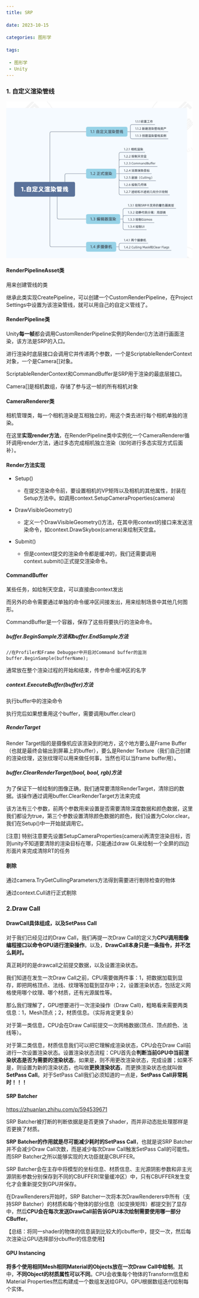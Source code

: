 ```yaml
---
title: SRP

date: 2023-10-15

categories: 图形学

tags:

 - 图形学
 - Unity
---
```


### 1. 自定义渲染管线

![image-20231014170229647](./assets/image-20231014170229647.png)

#### RenderPipelineAsset类

用来创建管线的类

继承此类实现CreatePipeline，可以创建一个CustomRenderPipeline，在Project Settings中设置为该渲染管线，就可以用自己的自定义管线了。

#### RenderPipeline类

Unity**每一帧**都会调用CustomRenderPipeline实例的Render()方法进行画面渲染，该方法是SRP的入口。

进行渲染时底层接口会调用它并传递两个参数，一个是ScriptableRenderContext对象，一个是Camera[]对象。

ScriptableRenderContext和CommandBuffer是SRP用于渲染的最底层接口。

Camera[]是相机数组，存储了参与这一帧的所有相机对象

#### CameraRenderer类

相机管理类，每一个相机渲染是互相独立的，用这个类去进行每个相机单独的渲染。

在这里**实现render方法**，在RenderPipeline类中实例化一个CameraRenderer循环调用render方法，通过多态完成相机独立渲染（如何进行多态实现方式后面补）。

#### Render方法实现

- Setup()
  - 在提交渲染命令前，要设置相机的VP矩阵以及相机的其他属性，封装在Setup方法中。如调用context.SetupCameraProperties(camera)
- DrawVisibleGeometry()
  - 定义一个DrawVisibleGeometry()方法，在其中用context的接口来发送渲染命令，如context.DrawSkybox(camera)来绘制天空盒。

- Submit()
  - 但是context提交的渲染命令都是缓冲的，我们还需要调用context.submit()正式提交渲染命令。

#### CommandBuffer

某些任务，如绘制天空盒，可以直接由context发出

而另外的命令需要通过单独的命令缓冲区间接发出，用来绘制场景中其他几何图形。

CommandBuffer是一个容器，保存了这些将要执行的渲染命令。

##### buffer.BeginSample方法和buffer.EndSample方法

```
//在Profiler和Frame Debugger中开启对Command buffer的监测
buffer.BeginSample(bufferName);
```

通常放在整个渲染过程的开始和结束，传参命令缓冲区的名字

##### context.ExecuteBuffer(buffer)方法

执行buffer中的渲染命令

执行完后如果想重用这个buffer，需要调用buffer.clear()

##### RenderTarget

Render Target指的是摄像机应该渲染到的地方，这个地方要么是Frame Buffer（也就是最终会输出到屏幕上的buffer），要么是Render Texture（我们自己创建的渲染纹理，这张纹理可以用来做任何事，当然也可以当frame buffer用）。

##### buffer.ClearRenderTarget(bool, bool, rgb)方法

为了保证下一帧绘制的图像正确，我们通常要清除RenderTarget，清除旧的数据。该操作通过调用buffer.ClearRenderTarget方法来完成

该方法有三个参数，前两个参数用来设置是否需要清除深度数据和颜色数据，这里我们都设为true，第三个参数设置清除颜色数据的颜色，我们设置为Color.clear。我们在Setup()中一开始就调用它。

[注意] 特别注意要先设置SetupCameraProperties(camera)再清空渲染目标，否则unity不知道要清除的渲染目标在哪，只能通过draw GL来绘制一个全屏的四边形面片来完成清除RT的任务

#### 剔除

通过camera.TryGetCullingParameters方法得到需要进行剔除检查的物体

通过context.Cull进行正式剔除

### 2.Draw Call

#### DrawCall具体组成，以及SetPass Call

对于我们已经见过的Draw Call，我们再提一次Draw Call的定义为**CPU调用图像编程接口以命令GPU进行渲染操作**。以及，**DrawCall本身只是一条指令，并不怎么耗时。**

真正耗时的是drawcall之前提交数据，以及设置渲染状态。

我们知道在发生一次Draw Call之前，CPU需要做两件事：1，把数据加载到显存，即把网格顶点、法线、纹理等加载到显存中；2，设置渲染状态，包括定义网格使用哪个纹理、哪个材质，还有光源属性等。

那么我们理解了，GPU想要进行一次渲染操作（Draw Call)，粗略看来需要两类信息：1，Mesh顶点；2，材质信息。（实际肯定更复杂）

对于第一类信息，CPU会在Draw Call前提交一次网格数据(顶点、顶点颜色、法线等）。

对于第二类信息，材质信息我们可以把它理解成渲染状态，CPU会在Draw Call前进行一次设置渲染状态。设置渲染状态流程：CPU首先会**判断当前GPU中当前渲染状态是否为需要的渲染状态**，如果是，则不用更改渲染状态，完成设置；如果不是，则设置为新的渲染状态，也叫做**更换渲染状态**，而更换渲染状态也就叫做**SetPass Call**。对于SetPass Call我们必须知道的一点是，**SetPass Call非常耗时！！！**

#### SRP Batcher

https://zhuanlan.zhihu.com/p/594539671

SRP Batcher被打断的判断依据是是否更换了shader，而并非动态批处理那样是否更换了材质。

**SRP Batcher的作用就是尽可能减少耗时的SetPass Call**，也就是说SRP Batcher并不会减少Draw Call次数，而是减少每次Draw Call触发SetPass Call的可能性。而SRP Batcher之所以能够实现的大功臣就是CBUFFER。

SRP Batcher会在主存中将模型的坐标信息、材质信息、主光源阴影参数和非主光源阴影参数分别保存到不同的CBUFFER(常量缓冲区）中，只有CBUFFER发生变化才会重新提交到GPU并保存。

在DrawRenderers开始时，SRP Batcher一次将本次DrawRenderers中所有（支持SRP Batcher）的材质和每个物体的部分信息（如变换矩阵）都提交到了显存中，然后**CPU会在每次发送DrawCall前告诉GPU本次绘制需要使用哪一部分CBuffer**。

【总结：将同一shader的物体的信息装到比较大的cbuffer中，提交一次，然后每次渲染让GPU选择部分cbuffer的信息使用】

#### GPU Instancing

**将多个使用相同Mesh相同Material的Objects放在一次Draw Call中绘制**。其中，**不同Object的材质属性可以不同**。CPU会收集每个物体的Transform信息和Material Properties然后构建成一个数组发送给GPU。GPU根据数组迭代绘制每个实体。
